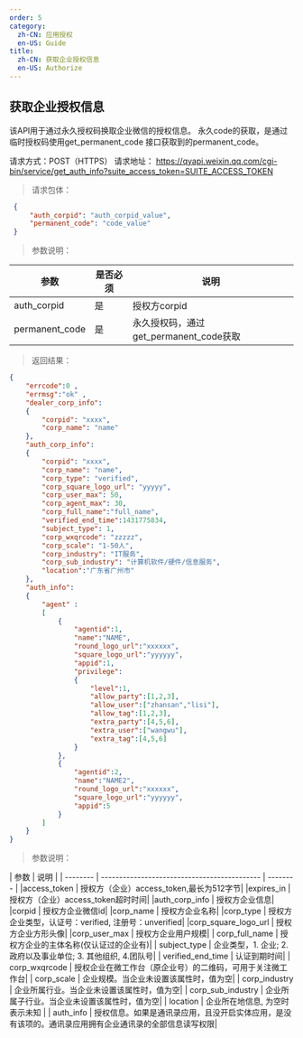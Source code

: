 ```yaml
---
order: 5
category:
  zh-CN: 应用授权
  en-US: Guide
title: 
  zh-CN: 获取企业授权信息
  en-US: Authorize
---
```


## 获取企业授权信息  
该API用于通过永久授权码换取企业微信的授权信息。 永久code的获取，是通过临时授权码使用get_permanent_code 接口获取到的permanent_code。

请求方式：POST（HTTPS）
请求地址： https://qyapi.weixin.qq.com/cgi-bin/service/get_auth_info?suite_access_token=SUITE_ACCESS_TOKEN

> 请求包体：
>
```json
 {
     "auth_corpid": "auth_corpid_value",
     "permanent_code": "code_value"
 }
 ```
>
> 参数说明：

| 参数 | 是否必须 | 说明 |
| --------    | -------------------------------------------- | -------- |
| auth_corpid | 是 | 授权方corpid |
| permanent_code | 是 | 永久授权码，通过get_permanent_code获取 |

>返回结果：
```json
{
    "errcode":0 ,
    "errmsg":"ok" ,
    "dealer_corp_info": 
    {
        "corpid": "xxxx",
        "corp_name": "name"
    },
    "auth_corp_info": 
    {
        "corpid": "xxxx",
        "corp_name": "name",
        "corp_type": "verified",
        "corp_square_logo_url": "yyyyy",
        "corp_user_max": 50,
        "corp_agent_max": 30,
        "corp_full_name":"full_name",
        "verified_end_time":1431775834,
        "subject_type": 1,
        "corp_wxqrcode": "zzzzz",
        "corp_scale": "1-50人",
        "corp_industry": "IT服务",
        "corp_sub_industry": "计算机软件/硬件/信息服务",
        "location":"广东省广州市"
    },
    "auth_info":
    {
        "agent" :
        [
            {
                "agentid":1,
                "name":"NAME",
                "round_logo_url":"xxxxxx",
                "square_logo_url":"yyyyyy",
                "appid":1,
                "privilege":
                {
                    "level":1,
                    "allow_party":[1,2,3],
                    "allow_user":["zhansan","lisi"],
                    "allow_tag":[1,2,3],
                    "extra_party":[4,5,6],
                    "extra_user":["wangwu"],
                    "extra_tag":[4,5,6]
                }
            },
            {
                "agentid":2,
                "name":"NAME2",
                "round_logo_url":"xxxxxx",
                "square_logo_url":"yyyyyy",
                "appid":5
            }
        ]
    }
}
```

> 参数说明：

| 参数 | 说明 |
| --------    | -------------------------------------------- | -------- |
|access_token | 授权方（企业）access_token,最长为512字节|
|expires_in | 授权方（企业）access_token超时时间|
|auth_corp_info | 授权方企业信息|
|corpid | 授权方企业微信id|
|corp_name | 授权方企业名称|
|corp_type | 授权方企业类型，认证号：verified, 注册号：unverified|
|corp_square_logo_url | 授权方企业方形头像|
|corp_user_max | 授权方企业用户规模|
| corp_full_name | 授权方企业的主体名称(仅认证过的企业有)|
| subject_type | 企业类型，1. 企业; 2. 政府以及事业单位; 3. 其他组织, 4.团队号|
| verified_end_time | 认证到期时间|
| corp_wxqrcode | 授权企业在微工作台（原企业号）的二维码，可用于关注微工作台|
| corp_scale | 企业规模。当企业未设置该属性时，值为空|
| corp_industry | 企业所属行业。当企业未设置该属性时，值为空|
| corp_sub_industry | 企业所属子行业。当企业未设置该属性时，值为空|
| location | 企业所在地信息, 为空时表示未知 |
| auth_info | 授权信息。如果是通讯录应用，且没开启实体应用，是没有该项的。通讯录应用拥有企业通讯录的全部信息读写权限|
